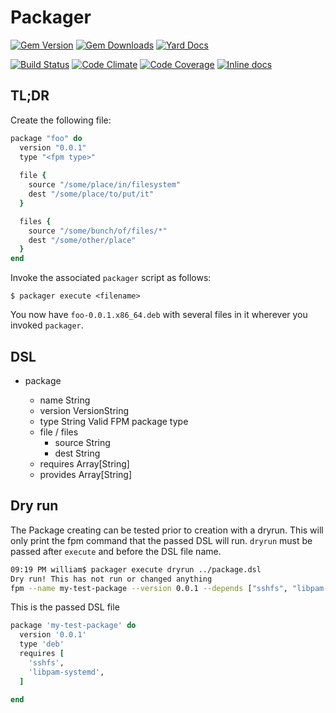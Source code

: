 # Packager

[![Gem Version](https://img.shields.io/gem/v/packager.svg)](https://rubygems.org/gems/packager-dsl)
[![Gem Downloads](https://img.shields.io/gem/dt/packager.svg)](https://rubygems.org/gems/packager-dsl)
[![Yard Docs](http://img.shields.io/badge/yard-docs-blue.svg)](http://rubydoc.info/github/robkinyon/ruby-packager)

[![Build Status](https://img.shields.io/travis/robkinyon/ruby-packager.svg)](https://travis-ci.org/robkinyon/ruby-packager)
[![Code Climate](https://img.shields.io/codeclimate/github/robkinyon/ruby-packager.svg)](https://codeclimate.com/github/robkinyon/ruby-packager)
[![Code Coverage](https://img.shields.io/codecov/c/github/robkinyon/ruby-packager.svg)](https://codecov.io/github/robkinyon/ruby-packager)
[![Inline docs](http://inch-ci.org/github/robkinyon/ruby-packager.png)](http://inch-ci.org/github/robkinyon/ruby-packager)

## TL;DR

Create the following file:
```ruby
package "foo" do
  version "0.0.1"
  type "<fpm type>"
  
  file {
    source "/some/place/in/filesystem"
    dest "/some/place/to/put/it"
  }

  files {
    source "/some/bunch/of/files/*"
    dest "/some/other/place"
  }
end
```

Invoke the associated `packager` script as follows:
```shell
$ packager execute <filename>
```

You now have `foo-0.0.1.x86_64.deb` with several files in it wherever you
invoked `packager`.

## DSL

* package <name>
   * name    String
   * version VersionString
   * type String Valid FPM package type
   * file / files
      * source String
      * dest   String
   * requires Array[String]
   * provides Array[String]

## Dry run

The Package creating can be tested prior to creation with a dryrun. This will
only print the fpm command that the passed DSL will run. `dryrun` must be passed
after `execute` and before the DSL file name.

```bash
09:19 PM william$ packager execute dryrun ../package.dsl 
Dry run! This has not run or changed anything
fpm --name my-test-package --version 0.0.1 --depends ["sshfs", "libpam-systemd"] -s empty -t deb
```

This is the passed DSL file

```ruby
package 'my-test-package' do
  version '0.0.1'
  type 'deb'
  requires [
    'sshfs',
    'libpam-systemd',
  ]

end
```
